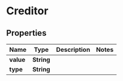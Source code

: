 
# Creditor

## Properties
Name | Type | Description | Notes
------------ | ------------- | ------------- | -------------
**value** | **String** |  | 
**type** | **String** |  | 




